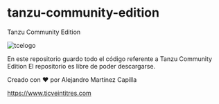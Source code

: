# tanzu-community-edition
Tanzu Community Edition

![tcelogo](https://github.com/ticveintitres/tanzu-community-edition/assets/153328087/5da85a89-0d92-43b4-9e10-36c541d188a8)

En este repositorio guardo todo el código referente a Tanzu Community Edition
El repositorio es libre de poder descargarse.

Creado con ❤️ por Alejandro Martínez Capilla

https://www.ticveintitres.com
